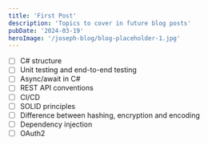 ```yaml
---
title: 'First Post'
description: 'Topics to cover in future blog posts'
pubDate: '2024-03-19'
heroImage: '/joseph-blog/blog-placeholder-1.jpg'
---
```


- [ ] C# structure
- [ ] Unit testing and end-to-end testing
- [ ] Async/await in C#
- [ ] REST API conventions
- [ ] CI/CD
- [ ] SOLID principles
- [ ] Difference between hashing, encryption and encoding
- [ ] Dependency injection
- [ ] OAuth2